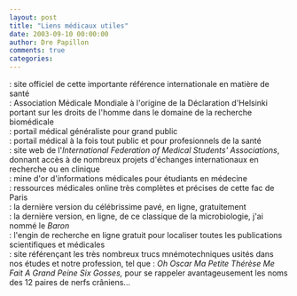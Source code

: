 ```yaml
---
layout: post
title: "Liens médicaux utiles"
date: 2003-09-10 00:00:00
author: Dre Papillon
comments: true
categories: 
---
```



: site officiel de cette importante référence internationale en matière de santé<BR> : Association Médicale Mondiale à l'origine de la Déclaration d'Helsinki portant sur les droits de l'homme dans le domaine de la recherche biomédicale<BR> : portail médical généraliste pour grand public<BR> : portail médical à la fois tout public et pour profesionnels de la santé<BR> : site web de l'*International Federation of Medical Students' Associations*, donnant accès à de nombreux projets d'échanges internationaux en recherche ou en clinique<BR> : mine d'or d'informations médicales pour étudiants en médecine<BR> : ressources médicales online très complètes et précises de cette fac de Paris<BR> : la dernière version du célébrissime pavé, en ligne, gratuitement<BR> : la dernière version, en ligne, de ce classique de la microbiologie, j'ai nommé le *Baron<BR>* : l'engin de recherche en ligne gratuit pour localiser toutes les publications scientifiques et médicales<BR> : site référençant les très nombreux trucs mnémotechniques usités dans nos études et notre profession, tel que : *Oh Oscar Ma Petite Thérèse Me Fait A Grand Peine Six Gosses,* pour se rappeler avantageusement les noms des 12 paires de nerfs crâniens...
